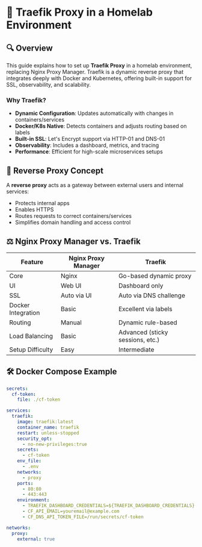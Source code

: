 # 🧭 Traefik Proxy in a Homelab Environment

## 🔍 Overview

This guide explains how to set up **Traefik Proxy** in a homelab environment, replacing Nginx Proxy Manager. Traefik is a dynamic reverse proxy that integrates deeply with Docker and Kubernetes, offering built-in support for SSL, observability, and scalability.

### Why Traefik?
- **Dynamic Configuration**: Updates automatically with changes in containers/services
- **Docker/K8s Native**: Detects containers and adjusts routing based on labels
- **Built-in SSL**: Let's Encrypt support via HTTP-01 and DNS-01
- **Observability**: Includes a dashboard, metrics, and tracing
- **Performance**: Efficient for high-scale microservices setups

## 🔁 Reverse Proxy Concept

A **reverse proxy** acts as a gateway between external users and internal services:
- Protects internal apps
- Enables HTTPS
- Routes requests to correct containers/services
- Simplifies domain handling and access control

## ⚖️ Nginx Proxy Manager vs. Traefik

| Feature             | Nginx Proxy Manager      | Traefik                            |
|---------------------|--------------------------|------------------------------------|
| Core                | Nginx                    | Go-based dynamic proxy             |
| UI                  | Web UI                   | Dashboard only                     |
| SSL                 | Auto via UI              | Auto via DNS challenge             |
| Docker Integration  | Basic                    | Excellent via labels               |
| Routing             | Manual                   | Dynamic rule-based                 |
| Load Balancing      | Basic                    | Advanced (sticky sessions, etc.)   |
| Setup Difficulty    | Easy                     | Intermediate                       |

## 🛠️ Docker Compose Example

```yaml
secrets:
  cf-token:
    file: ./cf-token

services:
  traefik:
    image: traefik:latest
    container_name: traefik
    restart: unless-stopped
    security_opt:
      - no-new-privileges:true
    secrets:
      - cf-token
    env_file:
      - .env
    networks:
      - proxy
    ports:
      - 80:80
      - 443:443
    environment:
      - TRAEFIK_DASHBOARD_CREDENTIALS=${TRAEFIK_DASHBOARD_CREDENTIALS}
      - CF_API_EMAIL=youremail@example.com
      - CF_DNS_API_TOKEN_FILE=/run/secrets/cf-token

networks:
  proxy:
    external: true
